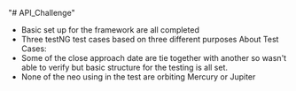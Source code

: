 "# API_Challenge"
- Basic set up for the framework are all completed
- Three testNG test cases based on three different purposes
About Test Cases:
- Some of the close approach date are tie together with another so wasn't able to verify but basic structure for the
testing is all set.
- None of the neo using in the test are orbiting Mercury or Jupiter

